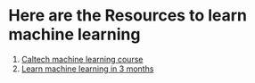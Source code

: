 # Here are the Resources to learn machine learning





1. [Caltech machine learning course](https://work.caltech.edu/telecourse.html)
2. [Learn machine learning in 3 months](https://github.com/llSourcell/Learn_Machine_Learning_in_3_Months)





